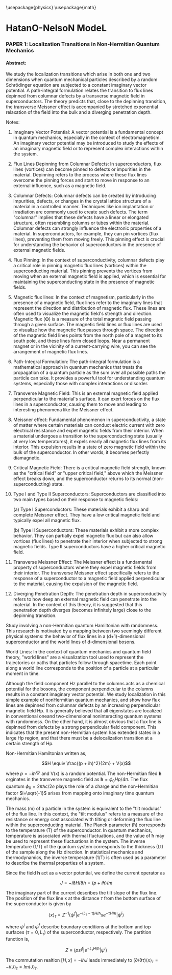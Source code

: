\usepackage{physics}
\usepackage{math}

# HatanO-NelsoN ModeL

### PAPER 1: Localization Transitions in Non-Hermitian Quantum Mechanics

#### Abstract:

We study the localization transitions which arise in both one and two dimensions when quantum
mechanical particles described by a random Schrödinger equation are subjected to a constant imaginary
vector potential. A path-integral formulation relates the transition to flux lines depinned from columnar
defects by a transverse magnetic field in superconductors. The theory predicts that, close to the
depinning transition, the transverse Meissner effect is accompanied by stretched exponential relaxation
of the field into the bulk and a diverging penetration depth.

Notes: 
1. Imaginary Vector Potential: A vector potential is a fundamental concept in quantum mechanics, especially in the context of electromagnetism. An imaginary vector potential may be introduced to study the effects of an imaginary magnetic field or to represent complex interactions within the system.
2. Flux Lines Depinning from Columnar Defects: In superconductors, flux lines (vortices) can become pinned to defects or impurities in the material. Depinning refers to the process where these flux lines overcome the pinning forces and start to move in response to an external influence, such as a magnetic field.
3. Columnar Defects: Columnar defects can be created by introducing impurities, defects, or changes in the crystal lattice structure of a material in a controlled manner. Techniques like ion implantation or irradiation are commonly used to create such defects. The term "columnar" implies that these defects have a linear or elongated structure, often resembling columns or tubes within the material. Columnar defects can strongly influence the electronic properties of a material. In superconductors, for example, they can pin vortices (flux lines), preventing them from moving freely. This pinning effect is crucial for understanding the behavior of superconductors in the presence of external magnetic fields.
4. Flux Pinning: In the context of superconductivity, columnar defects play a critical role in pinning magnetic flux lines (vortices) within the superconducting material. This pinning prevents the vortices from moving when an external magnetic field is applied, which is essential for maintaining the superconducting state in the presence of magnetic fields.
5. Magnetic flux lines: In the context of magnetism, particularly in the presence of a magnetic field, flux lines refer to the imaginary lines that represent the direction and distribution of magnetic flux. These lines are often used to visualize the magnetic field's strength and direction. Magnetic flux (Φ) is a measure of the total magnetic field passing through a given surface. The magnetic field lines or flux lines are used to visualize how the magnetic flux passes through space. The direction of the magnetic field lines points from the north pole of a magnet to its south pole, and these lines form closed loops. Near a permanent magnet or in the vicinity of a current-carrying wire, you can see the arrangement of magnetic flux lines.
6. Path-Integral Formulation: The path-integral formulation is a mathematical approach in quantum mechanics that treats the propagation of a quantum particle as the sum over all possible paths the particle can take. It provides a powerful tool for understanding quantum systems, especially those with complex interactions or disorder.
7. Transverse Magnetic Field: This is an external magnetic field applied perpendicular to the material's surface. It can exert forces on the flux lines in a superconductor, causing them to move and leading to interesting phenomena like the Meissner effect.
8. Meissner effect: Fundamental phenomenon in superconductivity, a state of matter where certain materials can conduct electric current with zero electrical resistance and expel magnetic fields from their interior. When a material undergoes a transition to the superconducting state (usually at very low temperatures), it expels nearly all magnetic flux lines from its interior. This expulsion results in a state of zero magnetic field within the bulk of the superconductor. In other words, it becomes perfectly diamagnetic.
9. Critical Magnetic Field: There is a critical magnetic field strength, known as the "critical field" or "upper critical field," above which the Meissner effect breaks down, and the superconductor returns to its normal (non-superconducting) state.
10. Type I and Type II Superconductors: Superconductors are classified into two main types based on their response to magnetic fields:

    (a) Type I Superconductors: These materials exhibit a sharp and complete Meissner effect. They have a low critical magnetic field and typically expel all magnetic flux.

    (b) Type II Superconductors: These materials exhibit a more complex behavior. They can partially expel magnetic flux but can also allow vortices (flux lines) to penetrate their interior when subjected to strong magnetic fields. Type II superconductors have a higher critical magnetic field.
11. Transverse Meissner Effect: The Meissner effect is a fundamental property of superconductors where they expel magnetic fields from their interior. The transverse Meissner effect specifically refers to the response of a superconductor to a magnetic field applied perpendicular to the material, causing the expulsion of the magnetic field.
12. Diverging Penetration Depth: The penetration depth in superconductivity refers to how deep an external magnetic field can penetrate into the material. In the context of this theory, it is suggested that this penetration depth diverges (becomes infinitely large) close to the depinning transition.


Study involving a non-Hermitian quantum Hamiltonian with randomness. This research is motivated by a mapping between two seemingly different physical systems: the behavior of flux lines in a (d+1)-dimensional superconductor and the world lines of d-dimensional bosons. 

World Lines: In the context of quantum mechanics and quantum field theory, "world lines" are a visualization tool used to represent the trajectories or paths that particles follow through spacetime. Each point along a world line corresponds to the position of a particle at a particular moment in time.

Although the field component Hz parallel to the columns acts as a chemical potential for the bosons, the component perpendicular to the columns results in a constant imaginary vector potential. We study localization in this simple example of nonHermitian quantum mechanics, and show how flux lines are depinned from columnar defects by an increasing perpendicular magnetic field Hp.  It is generally believed that all eigenstates are localized in conventional oneand two-dimensional noninteracting quantum systems with randomness. On the other hand, it is almost obvious that a flux line is depinned from defects by a strong perpendicular field component. This indicates that the present non-Hermitian system has extended states in a large Hp region, and that there must be a delocalization transition at a certain strength of Hp.

Non-Hermitian Hamiltonian written as,

$$H \equiv \frac{(p + ih)^2}{2m} + V(x)$$

where $p = -i\hbar\bigtriangledown$ and V(x) is a random potential. The non-Hermitian filed $\textbf{h}$ orginates in the transverse magnetic field as $\textbf{h} = \phi_0 Hp/4\pi$. The flux quantum $\phi_0 = 2\pi\hbar c/2e$ plays the role of a charge and the non-Hermitian factor $i=\sqrt{-1}$ arises from mapping onto imaginary time quantum mechanics. 

The mass (m) of a particle in the system is equivalent to the "tilt modulus" of the flux line.
In this context, the "tilt modulus" refers to a measure of the resistance or energy cost associated with tilting or deforming the flux line within the superconducting material. The Planck parameter (ħ) corresponds to the temperature (T) of the superconductor. In quantum mechanics, temperature is associated with thermal fluctuations, and the value of ħ may be used to represent these fluctuations in the system. The inverse temperature (1/T) of the quantum system corresponds to the thickness (Lt) of the sample along the Hz direction. In statistical mechanics and thermodynamics, the inverse temperature (1/T) is often used as a parameter to describe the thermal properties of a system. 

Since the field $\textbf{h}$ act as a vector potential, we define the current operator as 

$$J = -i\partial{H}/\partial{h} = (p + ih)/m$$

The imaginary part of the current describes the tilt slope of the flux line. The position
of the flux line x at the distance $\tau$ from the bottom surface of the superconductor is given by

$$\langle x \rangle_\tau = Z^{-1} \langle \psi^f | e^{-(L_\tau - \tau)H/\hbar} x e^{-\tau H/\hbar} | \psi^i \rangle$$

where $\psi^i$ and $\psi^f$ describe boundary conditions at the bottom and top surfaces ($\tau=0, L_\tau$) of the superconductor, respectively. The partition function is,

$$Z \equiv \langle psi^f | e^{-L_\tau H/\hbar} | \psi^i \rangle$$

The commutation realtion $[H, x] = -i\hbar J$ leads immediately to $(\partial/\partial\tau)\langle x \rangle_\tau = -i\langle J \rangle_\tau = Im\langle J \rangle_\tau$.
